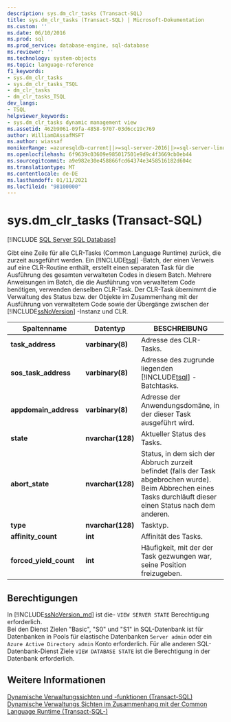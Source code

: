 ```yaml
---
description: sys.dm_clr_tasks (Transact-SQL)
title: sys.dm_clr_tasks (Transact-SQL) | Microsoft-Dokumentation
ms.custom: ''
ms.date: 06/10/2016
ms.prod: sql
ms.prod_service: database-engine, sql-database
ms.reviewer: ''
ms.technology: system-objects
ms.topic: language-reference
f1_keywords:
- sys.dm_clr_tasks
- sys.dm_clr_tasks_TSQL
- dm_clr_tasks
- dm_clr_tasks_TSQL
dev_langs:
- TSQL
helpviewer_keywords:
- sys.dm_clr_tasks dynamic management view
ms.assetid: 462b9061-09fa-4858-9707-03d6cc19c769
author: WilliamDAssafMSFT
ms.author: wiassaf
monikerRange: =azuresqldb-current||>=sql-server-2016||>=sql-server-linux-2017||=azuresqldb-mi-current
ms.openlocfilehash: 6f9639c03609e985017501e9d9c4f3669cb0eb44
ms.sourcegitcommit: a9e982e30e458866fcd64374e3458516182d604c
ms.translationtype: MT
ms.contentlocale: de-DE
ms.lasthandoff: 01/11/2021
ms.locfileid: "98100000"
---
```

# <a name="sysdm_clr_tasks-transact-sql"></a>sys.dm_clr_tasks (Transact-SQL)
[!INCLUDE [SQL Server SQL Database](../../includes/applies-to-version/sql-asdb.md)]

  Gibt eine Zeile für alle CLR-Tasks (Common Language Runtime) zurück, die zurzeit ausgeführt werden. Ein [!INCLUDE[tsql](../../includes/tsql-md.md)] -Batch, der einen Verweis auf eine CLR-Routine enthält, erstellt einen separaten Task für die Ausführung des gesamten verwalteten Codes in diesem Batch. Mehrere Anweisungen im Batch, die die Ausführung von verwaltetem Code benötigen, verwenden denselben CLR-Task. Der CLR-Task übernimmt die Verwaltung des Status bzw. der Objekte im Zusammenhang mit der Ausführung von verwaltetem Code sowie der Übergänge zwischen der [!INCLUDE[ssNoVersion](../../includes/ssnoversion-md.md)] -Instanz und CLR.  
  
|Spaltenname|Datentyp|BESCHREIBUNG|  
|-----------------|---------------|-----------------|  
|**task_address**|**varbinary(8)**|Adresse des CLR-Tasks.|  
|**sos_task_address**|**varbinary(8)**|Adresse des zugrunde liegenden [!INCLUDE[tsql](../../includes/tsql-md.md)] -Batchtasks.|  
|**appdomain_address**|**varbinary(8)**|Adresse der Anwendungsdomäne, in der dieser Task ausgeführt wird.|  
|**state**|**nvarchar(128)**|Aktueller Status des Tasks.|  
|**abort_state**|**nvarchar(128)**|Status, in dem sich der Abbruch zurzeit befindet (falls der Task abgebrochen wurde). Beim Abbrechen eines Tasks durchläuft dieser einen Status nach dem anderen.|  
|**type**|**nvarchar(128)**|Tasktyp.|  
|**affinity_count**|**int**|Affinität des Tasks.|  
|**forced_yield_count**|**int**|Häufigkeit, mit der der Task gezwungen war, seine Position freizugeben.|  
  
## <a name="permissions"></a>Berechtigungen  

In [!INCLUDE[ssNoVersion_md](../../includes/ssnoversion-md.md)] ist die- `VIEW SERVER STATE` Berechtigung erforderlich.   
Bei den Dienst Zielen "Basic", "S0" und "S1" in SQL-Datenbank ist für Datenbanken in Pools für elastische Datenbanken `Server admin` oder ein `Azure Active Directory admin` Konto erforderlich. Für alle anderen SQL-Datenbank-Dienst Ziele `VIEW DATABASE STATE` ist die Berechtigung in der Datenbank erforderlich.   
  
## <a name="see-also"></a>Weitere Informationen  
 [Dynamische Verwaltungssichten und -funktionen &#40;Transact-SQL&#41;](~/relational-databases/system-dynamic-management-views/system-dynamic-management-views.md)   
 [Dynamische Verwaltungs Sichten im Zusammenhang mit der Common Language Runtime &#40;Transact-SQL-&#41;](../../relational-databases/system-dynamic-management-views/common-language-runtime-related-dynamic-management-views-transact-sql.md)  
  
  

